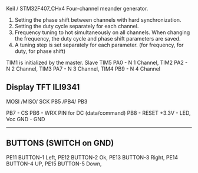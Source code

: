 Keil / STM32F407_CHx4
Four-channel meander generator.
1. Setting the phase shift between channels with hard synchronization.
2. Setting the duty cycle separately for each channel.
3. Frequency tuning to hot simultaneously on all channels. When changing the frequency, the duty cycle and phase shift parameters are saved.
4. A tuning step is set separately for each parameter. (for frequency, for duty, for phase shift)

TIM1 is initialized by the master.
Slave TIM5 PA0 - N 1 Channel, TIM2 PA2 - N 2 Channel,
      TIM3 PA7 - N 3 Channel, TIM4 PB9 - N 4 Channel 

Display TFT ILI9341
---------------------------------------------------------
MOSI   /MISO/  SCK
PB5    /PB4/   PB3
		
PB7 	- CS
PB6 	- WRX PIN for DC (data/command)
PB8 	- RESET
+3.3V	- LED, Vcc
GND	- GND
_________________________________________________________
BUTTONS (SWITCH on GND)
---------------------------------------------------------
PE11 BUTTON-1 Left, 
PE12 BUTTON-2 Ok, 
PE13 BUTTON-3 Right, 
PE14 BUTTON-4 UP, 
PE15 BUTTON-5 Down, 
